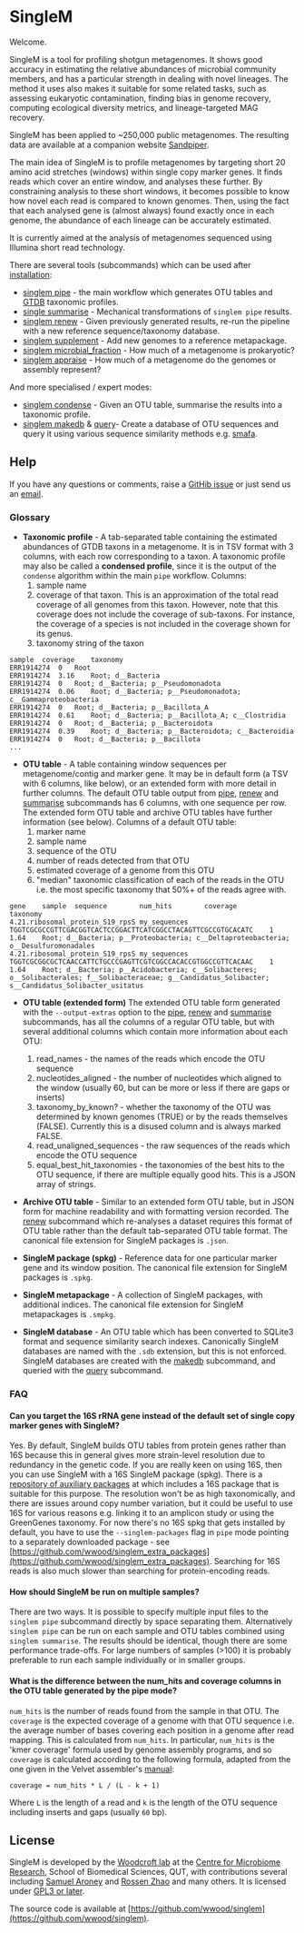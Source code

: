 # SingleM
Welcome.

SingleM is a tool for profiling shotgun metagenomes. It shows good accuracy in estimating the relative abundances of microbial community members, and has a particular strength in dealing with novel lineages. The method it uses also makes it suitable for some related tasks, such as assessing eukaryotic contamination, finding bias in genome recovery, computing ecological diversity metrics, and lineage-targeted MAG recovery.

SingleM has been applied to ~250,000 public metagenomes. The resulting data are available at a companion website [Sandpiper](https://sandpiper.qut.edu.au).

The main idea of SingleM is to profile metagenomes by targeting short 20 amino acid stretches (windows) within single copy marker genes. It finds reads which cover an entire window, and analyses these further. By constraining analysis to these short windows, it becomes possible to know how novel each read is compared to known genomes. Then, using the fact that each analysed gene is (almost always) found exactly once in each genome, the abundance of each lineage can be accurately estimated.

It is currently aimed at the analysis of metagenomes sequenced using Illumina short read technology.

There are several tools (subcommands) which can be used after [installation](/Installation):

* [singlem pipe](/tools/pipe) - the main workflow which generates OTU tables and [GTDB](https://gtdb.ecogenomic.org/) taxonomic profiles. 
* [single summarise](/tools/summarise) - Mechanical transformations of `singlem pipe` results.
* [singlem renew](/tools/renew) - Given previously generated results, re-run the pipeline with a new reference sequence/taxonomy database.
* [singlem supplement](/tools/supplement) - Add new genomes to a reference metapackage.
* [singlem microbial_fraction](/tools/microbial_fraction) - How much of a metagenome is prokaryotic?
* [singlem appraise](/tools/appraise) - How much of a metagenome do the genomes or assembly represent?

And more specialised / expert modes:

* [singlem condense](/advanced/condense) - Given an OTU table, summarise the results into a taxonomic profile.
* [singlem makedb](/advanced/makedb) & [query](/advanced/query)- Create a database of OTU sequences and query it using various sequence similarity methods e.g. [smafa](https://github.com/wwood/smafa).

## Help
If you have any questions or comments, raise a [GitHib issue](https://github.com/wwood/singlem/issues) or just send us an [email](https://research.qut.edu.au/cmr/team/ben-woodcroft/).

### Glossary

* **Taxonomic profile** - A tab-separated table containing the estimated abundances of GTDB taxons in a metagenome. It is in TSV format with 3 columns, with each row corresponding to a taxon. A taxonomic profile may also be called a **condensed profile**, since it is the output of the `condense` algorithm within the main `pipe` workflow. Columns:
  1. sample name
  2. coverage of that taxon. This is an approximation of the total read coverage of all genomes from this taxon. However, note that this coverage does not include the coverage of sub-taxons. For instance, the coverage of a species is not included in the coverage shown for its genus.
  3. taxonomy string of the taxon
```
sample	coverage	taxonomy
ERR1914274	0	Root
ERR1914274	3.16	Root; d__Bacteria
ERR1914274	0	Root; d__Bacteria; p__Pseudomonadota
ERR1914274	0.06	Root; d__Bacteria; p__Pseudomonadota; c__Gammaproteobacteria
ERR1914274	0	Root; d__Bacteria; p__Bacillota_A
ERR1914274	0.61	Root; d__Bacteria; p__Bacillota_A; c__Clostridia
ERR1914274	0	Root; d__Bacteria; p__Bacteroidota
ERR1914274	0.39	Root; d__Bacteria; p__Bacteroidota; c__Bacteroidia
ERR1914274	0	Root; d__Bacteria; p__Bacillota
...
```

* **OTU table** - A table containing window sequences per metagenome/contig and marker gene. It may be in default form (a TSV with 6 columns, like below), or an extended form with more detail in further columns. The default OTU table output from [pipe](/tools/pipe), [renew](/tools/renew) and [summarise](/tools/summarise) subcommands has 6 columns, with one sequence per row. The extended form OTU table and archive OTU tables have further information (see below). Columns of a default OTU table:
  1. marker name
  2. sample name
  3. sequence of the OTU
  4. number of reads detected from that OTU
  5. estimated coverage of a genome from this OTU
  6. "median" taxonomic classification of each of the reads in the OTU i.e. the most specific taxonomy that 50%+ of the reads agree with.
```
gene    sample  sequence        num_hits        coverage        taxonomy
4.21.ribosomal_protein_S19_rpsS my_sequences  TGGTCGCGCCGTTCGACGGTCACTCCGGACTTCATCGGCCTACAGTTCGCCGTGCACATC    1       1.64    Root; d__Bacteria; p__Proteobacteria; c__Deltaproteobacteria; o__Desulfuromonadales
4.21.ribosomal_protein_S19_rpsS my_sequences  TGGTCGCGGCGCTCAACCATTCTGCCCGAGTTCGTCGGCCACACCGTGGCCGTTCACAAC    1       1.64    Root; d__Bacteria; p__Acidobacteria; c__Solibacteres; o__Solibacterales; f__Solibacteraceae; g__Candidatus_Solibacter; s__Candidatus_Solibacter_usitatus
```

* **OTU table (extended form)** The extended OTU table form generated with the `--output-extras` option to the [pipe](/tools/pipe), [renew](/tools/renew) and [summarise](/tools/summarise) subcommands, has all the columns of a regular OTU table, but with several additional columns which contain more information about each OTU:
  1. read_names - the names of the reads which encode the OTU sequence
  2. nucleotides_aligned - the number of nucleotides which aligned to the window (usually 60, but can be more or less if there are gaps or inserts)
  3. taxonomy_by_known? - whether the taxonomy of the OTU was determined by known genomes (TRUE) or by the reads themselves (FALSE). Currently this is a disused column and is always marked FALSE.
  4. read_unaligned_sequences - the raw sequences of the reads which encode the OTU sequence
  5. equal_best_hit_taxonomies - the taxonomies of the best hits to the OTU sequence, if there are multiple equally good hits. This is a JSON array of strings.


* **Archive OTU table** - Similar to an extended form OTU table, but in JSON form for machine readability and with formatting version recorded. The [renew](/tools/renew) subcommand which re-analyses a dataset requires this format of OTU table rather than the default tab-separated OTU table format. The canonical file extension for SingleM packages is `.json`.
* **SingleM package (spkg)** - Reference data for one particular marker gene and its window position. The canonical file extension for SingleM packages is `.spkg`.
* **SingleM metapackage** - A collection of SingleM packages, with additional indices. The canonical file extension for SingleM metapackages is `.smpkg`.
* **SingleM database** - An OTU table which has been converted to SQLite3 format and sequence similarity search indexes. Canonically SingleM databases are named with the `.sdb` extension, but this is not enforced. SingleM databases are created with the [makedb](/advanced/makedb) subcommand, and queried with the [query](/advanced/query) subcommand.

### FAQ
#### Can you target the 16S rRNA gene instead of the default set of single copy marker genes with SingleM?
Yes. By default, SingleM builds OTU tables from protein genes rather than 16S because this in general gives more strain-level resolution due to redundancy in the genetic code. If you are really keen on using 16S, then you can use SingleM with a 16S SingleM package (spkg). There is a [repository of auxiliary packages](https://github.com/wwood/singlem_extra_packages) at which includes a 16S package that is suitable for this purpose. The resolution won't be as high taxonomically, and there are issues around copy number variation, but it could be useful to use 16S for various reasons e.g. linking it to an amplicon study or using the GreenGenes taxonomy. For now there's no 16S spkg that gets installed by default, you have to use the `--singlem-packages` flag in `pipe` mode pointing to a separately downloaded package - see [https://github.com/wwood/singlem_extra_packages](https://github.com/wwood/singlem_extra_packages). Searching for 16S reads is also much slower than searching for protein-encoding reads.

#### How should SingleM be run on multiple samples?
There are two ways. It is possible to specify multiple input files to the `singlem pipe` subcommand directly by space separating them. Alternatively `singlem pipe` can be run on each sample and OTU tables combined using `singlem summarise`. The results should be identical, though there are some performance trade-offs. For large numbers of samples (>100) it is probably preferable to run each sample individually or in smaller groups.

#### What is the difference between the num_hits and coverage columns in the OTU table generated by the pipe mode?
`num_hits` is the number of reads found from the sample in that OTU. The
`coverage` is the expected coverage of a genome with that OTU sequence i.e. the
average number of bases covering each position in a genome after read mapping.
This is calculated from `num_hits`. In particular, `num_hits` is the 'kmer
coverage' formula used by genome assembly programs, and so `coverage` is
calculated according to the following formula, adapted from the one given in
the Velvet assembler's
[manual](https://raw.githubusercontent.com/dzerbino/velvet/master/Manual.pdf):

```
coverage = num_hits * L / (L - k + 1)
```

Where `L` is the length of a read and `k` is the length of the OTU sequence including inserts and gaps (usually `60` bp).


## License
SingleM is developed by the [Woodcroft lab](https://research.qut.edu.au/cmr/team/ben-woodcroft/) at the [Centre for Microbiome Research](https://research.qut.edu.au/cmr), School of Biomedical Sciences, QUT, with contributions several including [Samuel Aroney](https://github.com/AroneyS) and [Rossen Zhao](https://github.com/rzhao-2) and many others. It is licensed under [GPL3 or later](https://gnu.org/licenses/gpl.html).

The source code is available at [https://github.com/wwood/singlem](https://github.com/wwood/singlem).
